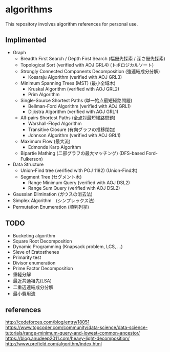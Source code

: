 # algorithms　
This repository involves algorithm references for personal use.

## Implimented
* Graph
  * Breadth First Search / Depth First Search (幅優先探索 / 深さ優先探索)
  * Topological Sort (verified with AOJ GRL4) (トポロジカルソート)
  * Strongly Connected Components Decomposition (強連結成分分解) 
    * Kosaraju Algorithm (verified with AOJ GRL3) 
  * Minimum Spanning Trees (MST) (最小全域木)
    * Kruskal Algorithm (verified with AOJ GRL2)
    * Prim Algorithm
  * Single-Source Shortest Paths (単一始点最短経路問題)
    * Bellman-Ford Algorithm (verified with AOJ GRL1)
    * Dijkstra Algorithm (verified with AOJ GRL1)
  * All-pairs Shortest Paths (全点対最短経路問題)
    * Warshall-Floyd Algorithm
    * Transitive Closure (有向グラフの推移閉包)
    * Johnson Algorithm (verified with AOJ GRL1)
  * Maximum Flow (最大流)
    * Edmonds Karp Algorithm
  * Bipartie Mathing (二部グラフの最大マッチング) (DFS-based Ford-Fulkerson)
* Data Structure
  * Union-Find tree (verified with POJ 1182) (Union-Find木)
  * Segment Tree (セグメント木)
    * Range Minimum Query (verified with AOJ DSL2)
    * Range Sum Query (verified with AOJ DSL2)
* Gaussian Elimination (ガウスの消去法)
* Simplex Algorithm　(シンプレックス法)
* Permutation Enumeration (順列列挙)
## TODO
* Bucketing algorithm
* Square Root Decomposition
* Dynamic Programming (Knapsack problem, LCS, ...)
* Sieve of Eratosthenes
* Primarity test
* Divisor enumeration
* Prime Factor Decomposition
* 重軽分解
* 最近共通祖先(LSA)
* 二重辺連結成分分解
* 最小費用流

## references
http://codeforces.com/blog/entry/18051
https://www.topcoder.com/community/data-science/data-science-tutorials/range-minimum-query-and-lowest-common-ancestor/
https://blog.anudeep2011.com/heavy-light-decomposition/
http://www.prefield.com/algorithm/index.html
